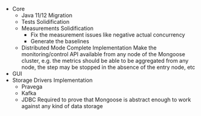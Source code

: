 * Core
    * Java 11/12 Migration
    * Tests Solidification
    * Measurements Solidification
        * Fix the measurement issues like negative actual concurrency
        * Generate the baselines
    * Distributed Mode Complete Implementation
        Make the monitoring/control API available from any node of the Mongoose cluster, e.g. the metrics should be able
        to be aggregated from any node, the step may be stopped in the absence of the entry node, etc
* GUI
* Storage Drivers Implementation
    * Pravega
    * Kafka
    * JDBC
        Required to prove that Mongoose is abstract enough to work against any kind of data storage
